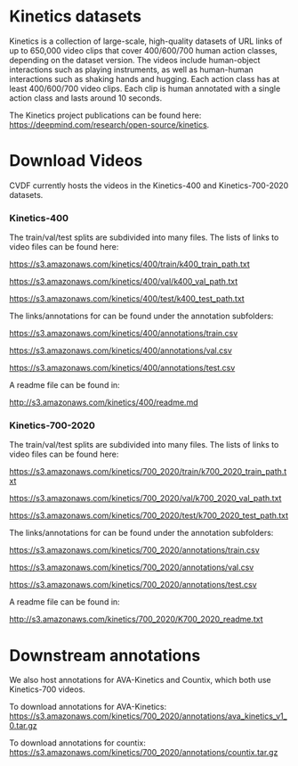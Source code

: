 # Kinetics datasets

Kinetics is a collection of large-scale, high-quality datasets of URL links of up to 650,000 video clips that cover 400/600/700 human action classes, depending on the dataset version. The videos include human-object interactions such as playing instruments, as well as human-human interactions such as shaking hands and hugging. Each action class has at least 400/600/700 video clips. Each clip is human annotated with a single action class and lasts around 10 seconds.

The Kinetics project publications can be found here: https://deepmind.com/research/open-source/kinetics.

# Download Videos


CVDF currently hosts the videos in the Kinetics-400 and Kinetics-700-2020 datasets.

### Kinetics-400

The train/val/test splits are subdivided into many files. The lists of links to video files can be found here:

https://s3.amazonaws.com/kinetics/400/train/k400_train_path.txt

https://s3.amazonaws.com/kinetics/400/val/k400_val_path.txt

https://s3.amazonaws.com/kinetics/400/test/k400_test_path.txt

The links/annotations for can be found under the annotation subfolders:

https://s3.amazonaws.com/kinetics/400/annotations/train.csv

https://s3.amazonaws.com/kinetics/400/annotations/val.csv

https://s3.amazonaws.com/kinetics/400/annotations/test.csv

A readme file can be found in:

http://s3.amazonaws.com/kinetics/400/readme.md

### Kinetics-700-2020

The train/val/test splits are subdivided into many files. The lists of links to video files can be found here:

https://s3.amazonaws.com/kinetics/700_2020/train/k700_2020_train_path.txt

https://s3.amazonaws.com/kinetics/700_2020/val/k700_2020_val_path.txt

https://s3.amazonaws.com/kinetics/700_2020/test/k700_2020_test_path.txt

The links/annotations for can be found under the annotation subfolders:

https://s3.amazonaws.com/kinetics/700_2020/annotations/train.csv

https://s3.amazonaws.com/kinetics/700_2020/annotations/val.csv

https://s3.amazonaws.com/kinetics/700_2020/annotations/test.csv

A readme file can be found in:

http://s3.amazonaws.com/kinetics/700_2020/K700_2020_readme.txt

# Downstream annotations

We also host annotations for AVA-Kinetics and Countix, which both use Kinetics-700 videos. 

To download annotations for AVA-Kinetics:
https://s3.amazonaws.com/kinetics/700_2020/annotations/ava_kinetics_v1_0.tar.gz

To download annotations for countix:
https://s3.amazonaws.com/kinetics/700_2020/annotations/countix.tar.gz

